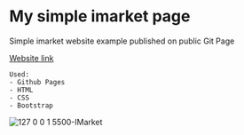 # **My simple imarket page**
Simple imarket website example published on public Git Page

[Website link](https://javez.github.io/IMarket_Bootstrap/)

```
Used:
- Github Pages
- HTML
- CSS
- Bootstrap
```

![127 0 0 1 5500-IMarket](https://user-images.githubusercontent.com/66317972/215861311-c5c5f0c2-ba0c-4e7b-b4c8-54fd88db334d.png)
